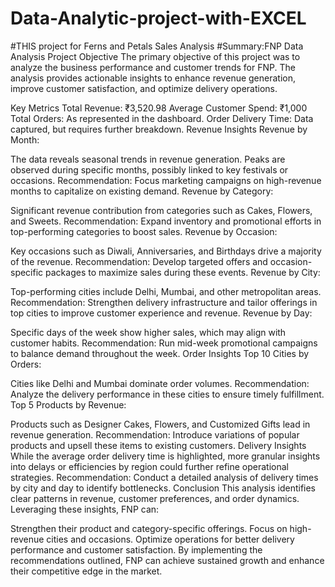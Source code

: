 # Data-Analytic-project-with-EXCEL
#THIS project for Ferns and Petals Sales Analysis
#Summary:FNP Data Analysis
Project Objective
The primary objective of this project was to analyze the business performance and customer trends for FNP. The analysis provides actionable insights to enhance revenue generation, improve customer satisfaction, and optimize delivery operations.

Key Metrics
Total Revenue: ₹3,520.98
Average Customer Spend: ₹1,000
Total Orders: As represented in the dashboard.
Order Delivery Time: Data captured, but requires further breakdown.
Revenue Insights
Revenue by Month:

The data reveals seasonal trends in revenue generation. Peaks are observed during specific months, possibly linked to key festivals or occasions.
Recommendation: Focus marketing campaigns on high-revenue months to capitalize on existing demand.
Revenue by Category:

Significant revenue contribution from categories such as Cakes, Flowers, and Sweets.
Recommendation: Expand inventory and promotional efforts in top-performing categories to boost sales.
Revenue by Occasion:

Key occasions such as Diwali, Anniversaries, and Birthdays drive a majority of the revenue.
Recommendation: Develop targeted offers and occasion-specific packages to maximize sales during these events.
Revenue by City:

Top-performing cities include Delhi, Mumbai, and other metropolitan areas.
Recommendation: Strengthen delivery infrastructure and tailor offerings in top cities to improve customer experience and revenue.
Revenue by Day:

Specific days of the week show higher sales, which may align with customer habits.
Recommendation: Run mid-week promotional campaigns to balance demand throughout the week.
Order Insights
Top 10 Cities by Orders:

Cities like Delhi and Mumbai dominate order volumes.
Recommendation: Analyze the delivery performance in these cities to ensure timely fulfillment.
Top 5 Products by Revenue:

Products such as Designer Cakes, Flowers, and Customized Gifts lead in revenue generation.
Recommendation: Introduce variations of popular products and upsell these items to existing customers.
Delivery Insights
While the average order delivery time is highlighted, more granular insights into delays or efficiencies by region could further refine operational strategies.
Recommendation: Conduct a detailed analysis of delivery times by city and day to identify bottlenecks.
Conclusion
This analysis identifies clear patterns in revenue, customer preferences, and order dynamics. Leveraging these insights, FNP can:

Strengthen their product and category-specific offerings.
Focus on high-revenue cities and occasions.
Optimize operations for better delivery performance and customer satisfaction.
By implementing the recommendations outlined, FNP can achieve sustained growth and enhance their competitive edge in the market.

